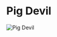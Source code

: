# Pig Devil

![Pig Devil](https://static.wikia.nocookie.net/chainsaw-man/images/b/b9/Pig_Devil.png/revision/latest/scale-to-width-down/350?cb=20200505104738)

